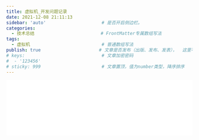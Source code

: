 ```yaml
---
title: 虚拟机_开发问题记录
date: 2021-12-08 21:11:13
sidebar: 'auto'                     # 是否开启侧边栏。
categories:
  - 技术总结                         # FrontMatter专属数组写法
tags:
  - 虚拟机                           # 普通数组写法
publish: true                      # 文章是否发布（出版、发布、发表），  这里不是 public
# keys:                             # 文章加密密码
#  - '123456'
# sticky: 999                       # 文章置顶，值为number类型，降序排序
---
```


<iframe 
  id="dd"
  width="100%" 
  src="/HTML文章/为知笔记/WebSocket_基础知识/虚拟机_开发问题记录.htm"  
  frameborder="0"  
  allowfullscreen="true"
>
</iframe>


